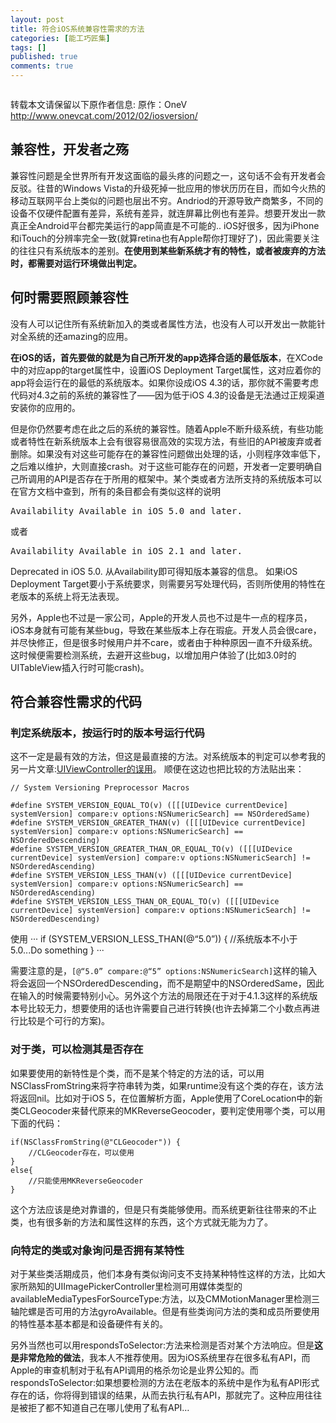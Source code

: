 ```yaml
---
layout: post
title: 符合iOS系统兼容性需求的方法
categories: [能工巧匠集]
tags: []
published: true
comments: true
---
```

<a href="http://www.onevcat.com/wp-content/uploads/2012/02/ios.jpg"><img class="aligncenter size-full wp-image-673" title="ios" src="http://www.onevcat.com/wp-content/uploads/2012/02/ios.jpg" alt=""/></a>

转载本文请保留以下原作者信息:
原作：OneV
<a href="http://www.onevcat.com/2012/02/iosversion/">http://www.onevcat.com/2012/02/iosversion/</a>
<h2>兼容性，开发者之殇</h2>
兼容性问题是全世界所有开发这面临的最头疼的问题之一，这句话不会有开发者会反驳。往昔的Windows Vista的升级死掉一批应用的惨状历历在目，而如今火热的移动互联网平台上类似的问题也层出不穷。Andriod的开源导致产商繁多，不同的设备不仅硬件配置有差异，系统有差异，就连屏幕比例也有差异。想要开发出一款真正全Android平台都完美运行的app简直是不可能的..
iOS好很多，因为iPhone和iTouch的分辨率完全一致(就算retina也有Apple帮你打理好了)，因此需要关注的往往只有系统版本的差别。<strong>在使用到某些新系统才有的特性，或者被废弃的方法时，都需要对运行环境做出判定。</strong>

<h2>何时需要照顾兼容性</h2>
没有人可以记住所有系统新加入的类或者属性方法，也没有人可以开发出一款能针对全系统的还amazing的应用。

<strong>在iOS的话，首先要做的就是为自己所开发的app选择合适的最低版本</strong>，在XCode中的对应app的target属性中，设置iOS Deployment Target属性，这对应着你的app将会运行在的最低的系统版本。如果你设成iOS 4.3的话，那你就不需要考虑代码对4.3之前的系统的兼容性了——因为低于iOS 4.3的设备是无法通过正规渠道安装你的应用的。

<!--:--><!--more--><!--:zh-->
但是你仍然要考虑在此之后的系统的兼容性。随着Apple不断升级系统，有些功能或者特性在新系统版本上会有很容易很高效的实现方法，有些旧的API被废弃或者删除。如果没有对这些可能存在的兼容性问题做出处理的话，小则程序效率低下，之后难以维护，大则直接crash。对于这些可能存在的问题，开发者一定要明确自己所调用的API是否存在于所用的框架中。某个类或者方法所支持的系统版本可以在官方文档中查到，所有的条目都会有类似这样的说明
<pre>Availability Available in iOS 5.0 and later.</pre>
或者
<pre>Availability Available in iOS 2.1 and later. </pre>

Deprecated in iOS 5.0.
从Availability即可得知版本兼容的信息。
如果iOS Deployment Target要小于系统要求，则需要另写处理代码，否则所使用的特性在老版本的系统上将无法表现。

另外，Apple也不过是一家公司，Apple的开发人员也不过是牛一点的程序员，iOS本身就有可能有某些bug，导致在某些版本上存在瑕疵。开发人员会很care，并尽快修正，但是很多时候用户并不care，或者由于种种原因一直不升级系统。这时候便需要检测系统，去避开这些bug，以增加用户体验了(比如3.0时的UITableView插入行时可能crash)。


<h2>符合兼容性需求的代码</h2>
<h3>判定系统版本，按运行时的版本号运行代码</h3>
这不一定是最有效的方法，但这是最直接的方法。对系统版本的判定可以参考我的另一片文章:<a href="http://www.onevcat.com/2012/02/uiviewcontroller/">UIViewController的误用</a>。
顺便在这边也把比较的方法贴出来：

```
// System Versioning Preprocessor Macros

#define SYSTEM_VERSION_EQUAL_TO(v) ([[[UIDevice currentDevice] systemVersion] compare:v options:NSNumericSearch] == NSOrderedSame)
#define SYSTEM_VERSION_GREATER_THAN(v) ([[[UIDevice currentDevice] systemVersion] compare:v options:NSNumericSearch] == NSOrderedDescending)
#define SYSTEM_VERSION_GREATER_THAN_OR_EQUAL_TO(v) ([[[UIDevice currentDevice] systemVersion] compare:v options:NSNumericSearch] != NSOrderedAscending)
#define SYSTEM_VERSION_LESS_THAN(v) ([[[UIDevice currentDevice] systemVersion] compare:v options:NSNumericSearch] == NSOrderedAscending)
#define SYSTEM_VERSION_LESS_THAN_OR_EQUAL_TO(v) ([[[UIDevice currentDevice] systemVersion] compare:v options:NSNumericSearch] != NSOrderedDescending)
```

使用
···
if (SYSTEM_VERSION_LESS_THAN(@“5.0”))
{
    //系统版本不小于5.0...Do something
}
···

需要注意的是，`[@“5.0” compare:@“5” options:NSNumericSearch]`这样的输入将会返回一个NSOrderedDescending，而不是期望中的NSOrderedSame，因此在输入的时候需要特别小心。另外这个方法的局限还在于对于4.1.3这样的系统版本号比较无力，想要使用的话也许需要自己进行转换(也许去掉第二个小数点再进行比较是个可行的方案)。

<h3>对于类，可以检测其是否存在</h3>
如果要使用的新特性是个类，而不是某个特定的方法的话，可以用NSClassFromString来将字符串转为类，如果runtime没有这个类的存在，该方法将返回nil。比如对于iOS 5，在位置解析方面，Apple使用了CoreLocation中的新类CLGeocoder来替代原来的MKReverseGeocoder，要判定使用哪个类，可以用下面的代码：

```
if(NSClassFromString(@"CLGeocoder")) {
    //CLGeocoder存在，可以使用
}
else{
    //只能使用MKReverseGeocoder
}
```

这个方法应该是绝对靠谱的，但是只有类能够使用。而系统更新往往带来的不止类，也有很多新的方法和属性这样的东西，这个方式就无能为力了。

<h3>向特定的类或对象询问是否拥有某特性</h3>

对于某些类活期成员，他们本身有类似询问支不支持某种特性这样的方法，比如大家所熟知的UIImagePickerController里检测可用媒体类型的availableMediaTypesForSourceType:方法，以及CMMotionManager里检测三轴陀螺是否可用的方法gyroAvailable。但是有些类询问方法的类和成员所要使用的特性基本基本都是和设备硬件有关的。

另外当然也可以用respondsToSelector:方法来检测是否对某个方法响应。但是<strong>这是非常危险的做法</strong>，我本人不推荐使用。因为iOS系统里存在很多私有API，而Apple的审查机制对于私有API调用的格杀勿论是业界公知的。而respondsToSelector:如果想要检测的方法在老版本的系统中是作为私有API形式存在的话，你将得到错误的结果，从而去执行私有API，那就完了。这种应用往往是被拒了都不知道自己在哪儿使用了私有API…